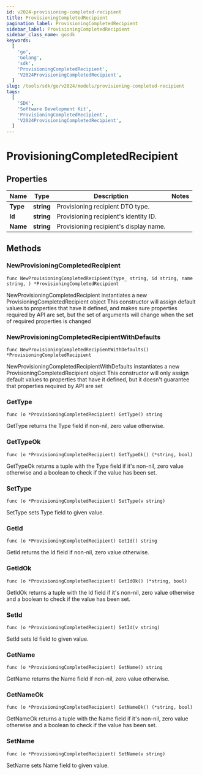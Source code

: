 ```yaml
---
id: v2024-provisioning-completed-recipient
title: ProvisioningCompletedRecipient
pagination_label: ProvisioningCompletedRecipient
sidebar_label: ProvisioningCompletedRecipient
sidebar_class_name: gosdk
keywords:
  [
    'go',
    'Golang',
    'sdk',
    'ProvisioningCompletedRecipient',
    'V2024ProvisioningCompletedRecipient',
  ]
slug: /tools/sdk/go/v2024/models/provisioning-completed-recipient
tags:
  [
    'SDK',
    'Software Development Kit',
    'ProvisioningCompletedRecipient',
    'V2024ProvisioningCompletedRecipient',
  ]
---
```


# ProvisioningCompletedRecipient

## Properties

| Name     | Type       | Description                            | Notes |
| -------- | ---------- | -------------------------------------- | ----- |
| **Type** | **string** | Provisioning recipient DTO type.       |
| **Id**   | **string** | Provisioning recipient's identity ID.  |
| **Name** | **string** | Provisioning recipient's display name. |

## Methods

### NewProvisioningCompletedRecipient

`func NewProvisioningCompletedRecipient(type_ string, id string, name string, ) *ProvisioningCompletedRecipient`

NewProvisioningCompletedRecipient instantiates a new ProvisioningCompletedRecipient object This constructor will assign default values to properties that have it defined, and makes sure properties required by API are set, but the set of arguments will change when the set of required properties is changed

### NewProvisioningCompletedRecipientWithDefaults

`func NewProvisioningCompletedRecipientWithDefaults() *ProvisioningCompletedRecipient`

NewProvisioningCompletedRecipientWithDefaults instantiates a new ProvisioningCompletedRecipient object This constructor will only assign default values to properties that have it defined, but it doesn't guarantee that properties required by API are set

### GetType

`func (o *ProvisioningCompletedRecipient) GetType() string`

GetType returns the Type field if non-nil, zero value otherwise.

### GetTypeOk

`func (o *ProvisioningCompletedRecipient) GetTypeOk() (*string, bool)`

GetTypeOk returns a tuple with the Type field if it's non-nil, zero value otherwise and a boolean to check if the value has been set.

### SetType

`func (o *ProvisioningCompletedRecipient) SetType(v string)`

SetType sets Type field to given value.

### GetId

`func (o *ProvisioningCompletedRecipient) GetId() string`

GetId returns the Id field if non-nil, zero value otherwise.

### GetIdOk

`func (o *ProvisioningCompletedRecipient) GetIdOk() (*string, bool)`

GetIdOk returns a tuple with the Id field if it's non-nil, zero value otherwise and a boolean to check if the value has been set.

### SetId

`func (o *ProvisioningCompletedRecipient) SetId(v string)`

SetId sets Id field to given value.

### GetName

`func (o *ProvisioningCompletedRecipient) GetName() string`

GetName returns the Name field if non-nil, zero value otherwise.

### GetNameOk

`func (o *ProvisioningCompletedRecipient) GetNameOk() (*string, bool)`

GetNameOk returns a tuple with the Name field if it's non-nil, zero value otherwise and a boolean to check if the value has been set.

### SetName

`func (o *ProvisioningCompletedRecipient) SetName(v string)`

SetName sets Name field to given value.

